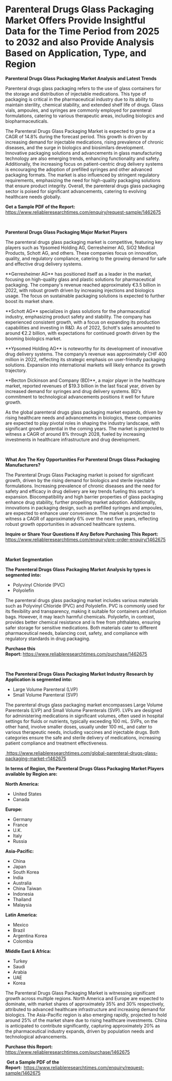 <p><h1>Parenteral Drugs Glass Packaging Market Offers Provide Insightful Data for the Time Period from 2025 to 2032 and also Provide Analysis Based on Application, Type, and Region</h1></p><p><strong>Parenteral Drugs Glass Packaging Market Analysis and Latest Trends</strong></p>
<p><p>Parenteral drugs glass packaging refers to the use of glass containers for the storage and distribution of injectable medications. This type of packaging is critical in the pharmaceutical industry due to its ability to maintain sterility, chemical stability, and extended shelf life of drugs. Glass vials, ampoules, and syringes are commonly employed for parenteral formulations, catering to various therapeutic areas, including biologics and biopharmaceuticals.</p><p>The Parenteral Drugs Glass Packaging Market is expected to grow at a CAGR of 14.8% during the forecast period. This growth is driven by increasing demand for injectable medications, rising prevalence of chronic diseases, and the surge in biologics and biosimilars development. Innovative packaging solutions and advancements in glass manufacturing technology are also emerging trends, enhancing functionality and safety. Additionally, the increasing focus on patient-centric drug delivery systems is encouraging the adoption of prefilled syringes and other advanced packaging formats. The market is also influenced by stringent regulatory requirements, emphasizing the need for high-quality packaging solutions that ensure product integrity. Overall, the parenteral drugs glass packaging sector is poised for significant advancements, catering to evolving healthcare needs globally.</p></p>
<p><strong>Get a Sample PDF of the Report:&nbsp;</strong> <a href="https://www.reliableresearchtimes.com/enquiry/request-sample/1462675?utm_campaign=3109&utm_medium=2&utm_source=Github&utm_content=ia&utm_term=19042025&utm_id=parenteral-drugs-glass-packaging">https://www.reliableresearchtimes.com/enquiry/request-sample/1462675</a></p>
<p>&nbsp;</p>
<p><strong>Parenteral Drugs Glass Packaging Major Market Players</strong></p>
<p><p>The parenteral drugs glass packaging market is competitive, featuring key players such as Ypsomed Holding AG, Gerresheimer AG, SiO2 Medical Products, Schott AG, and others. These companies focus on innovation, quality, and regulatory compliance, catering to the growing demand for safe and effective drug delivery systems.</p><p>**Gerresheimer AG** has positioned itself as a leader in the market, focusing on high-quality glass and plastic solutions for pharmaceutical packaging. The company's revenue reached approximately €3.5 billion in 2022, with robust growth driven by increasing injections and biologics usage. The focus on sustainable packaging solutions is expected to further boost its market share.</p><p>**Schott AG** specializes in glass solutions for the pharmaceutical industry, emphasizing product safety and stability. The company has experienced consistent growth, with a focus on expanding its production capabilities and investing in R&D. As of 2022, Schott's sales amounted to around €2.2 billion, with expectations for continued growth driven by the booming biologics market.</p><p>**Ypsomed Holding AG** is noteworthy for its development of innovative drug delivery systems. The company’s revenue was approximately CHF 400 million in 2022, reflecting its strategic emphasis on user-friendly packaging solutions. Expansion into international markets will likely enhance its growth trajectory.</p><p>**Becton Dickinson and Company (BD)**, a major player in the healthcare market, reported revenues of $19.3 billion in the last fiscal year, driven by increased demand for syringes and drug delivery systems. BD's commitment to technological advancements positions it well for future growth.</p><p>As the global parenteral drugs glass packaging market expands, driven by rising healthcare needs and advancements in biologics, these companies are expected to play pivotal roles in shaping the industry landscape, with significant growth potential in the coming years. The market is projected to witness a CAGR of around 8% through 2028, fueled by increasing investments in healthcare infrastructure and drug development.</p></p>
<p>&nbsp;</p>
<p><strong>What Are The Key Opportunities For Parenteral Drugs Glass Packaging Manufacturers?</strong></p>
<p><p>The Parenteral Drugs Glass Packaging market is poised for significant growth, driven by the rising demand for biologics and sterile injectable formulations. Increasing prevalence of chronic diseases and the need for safety and efficacy in drug delivery are key trends fueling this sector's expansion. Biocompatibility and high barrier properties of glass packaging enhance drug stability, further propelling market adoption. Additionally, innovations in packaging design, such as prefilled syringes and ampoules, are expected to enhance user convenience. The market is projected to witness a CAGR of approximately 6% over the next five years, reflecting robust growth opportunities in advanced healthcare systems.</p></p>
<p><strong>Inquire or Share Your Questions If Any Before Purchasing This Report:</strong> <a href="https://www.reliableresearchtimes.com/enquiry/pre-order-enquiry/1462675?utm_campaign=3109&utm_medium=2&utm_source=Github&utm_content=ia&utm_term=19042025&utm_id=parenteral-drugs-glass-packaging">https://www.reliableresearchtimes.com/enquiry/pre-order-enquiry/1462675</a></p>
<p>&nbsp;</p>
<p><strong>Market Segmentation</strong></p>
<p><strong>The Parenteral Drugs Glass Packaging Market Analysis by types is segmented into:</strong></p>
<p><ul><li>Polyvinyl Chloride (PVC)</li><li>Polyolefin</li></ul></p>
<p><p>The parenteral drugs glass packaging market includes various materials such as Polyvinyl Chloride (PVC) and Polyolefin. PVC is commonly used for its flexibility and transparency, making it suitable for containers and infusion bags. However, it may leach harmful chemicals. Polyolefin, in contrast, provides better chemical resistance and is free from phthalates, ensuring safer storage for sensitive medications. Both materials cater to different pharmaceutical needs, balancing cost, safety, and compliance with regulatory standards in drug packaging.</p></p>
<p><strong>Purchase this Report:&nbsp;</strong><a href="https://www.reliableresearchtimes.com/purchase/1462675?utm_campaign=3109&utm_medium=2&utm_source=Github&utm_content=ia&utm_term=19042025&utm_id=parenteral-drugs-glass-packaging">https://www.reliableresearchtimes.com/purchase/1462675</a></p>
<p>&nbsp;</p>
<p><strong>The Parenteral Drugs Glass Packaging Market Industry Research by Application is segmented into:</strong></p>
<p><ul><li>Large Volume Parenteral (LVP)</li><li>Small Volume Parenteral (SVP)</li></ul></p>
<p><p>The parenteral drugs glass packaging market encompasses Large Volume Parenterals (LVP) and Small Volume Parenterals (SVP). LVPs are designed for administering medications in significant volumes, often used in hospital settings for fluids or nutrients, typically exceeding 100 mL. SVPs, on the other hand, involve smaller doses, usually under 100 mL, and cater to various therapeutic needs, including vaccines and injectable drugs. Both categories ensure the safe and sterile delivery of medications, increasing patient compliance and treatment effectiveness.</p></p>
<p><a href="https://www.reliableresearchtimes.com/global-parenteral-drugs-glass-packaging-market-r1462675?utm_campaign=3109&utm_medium=2&utm_source=Github&utm_content=ia&utm_term=19042025&utm_id=parenteral-drugs-glass-packaging">&nbsp;https://www.reliableresearchtimes.com/global-parenteral-drugs-glass-packaging-market-r1462675</a></p>
<p><strong>In terms of Region, the Parenteral Drugs Glass Packaging Market Players available by Region are:</strong></p>
<p>
    <p> <strong> North America: </strong>
        <ul>
            <li>United States</li>
            <li>Canada</li>
        </ul>
        </p> 
    <p> <strong> Europe: </strong>
        <ul>
            <li>Germany</li>
            <li>France</li>
            <li>U.K.</li>
            <li>Italy</li>
            <li>Russia</li>
        </ul>
        </p> 
    <p> <strong> Asia-Pacific: </strong>
        <ul>
            <li>China</li>
            <li>Japan</li>
            <li>South Korea</li>
            <li>India</li>
            <li>Australia</li>
            <li>China Taiwan</li>
            <li>Indonesia</li>
            <li>Thailand</li>
            <li>Malaysia</li>
        </ul>
        </p> 
    <p> <strong> Latin America: </strong>
        <ul>
            <li>Mexico</li>
            <li>Brazil</li>
            <li>Argentina Korea</li>
            <li>Colombia</li>
        </ul>
        </p> 
    <p> <strong> Middle East & Africa: </strong>
        <ul>
            <li>Turkey</li>
            <li>Saudi</li>
            <li>Arabia</li>
            <li>UAE</li>
            <li>Korea</li>
        </ul>
    </p>
    </p>
<p><p>The Parenteral Drugs Glass Packaging Market is witnessing significant growth across multiple regions. North America and Europe are expected to dominate, with market shares of approximately 35% and 30% respectively, attributed to advanced healthcare infrastructure and increasing demand for biologics. The Asia-Pacific region is also emerging rapidly, projected to hold around 25% of the market share due to rising healthcare investments. China is anticipated to contribute significantly, capturing approximately 20% as the pharmaceutical industry expands, driven by population needs and technological advancements.</p></p>
<p><strong>Purchase this Report: </strong><a href="https://www.reliableresearchtimes.com/purchase/1462675?utm_campaign=3109&utm_medium=2&utm_source=Github&utm_content=ia&utm_term=19042025&utm_id=parenteral-drugs-glass-packaging">https://www.reliableresearchtimes.com/purchase/1462675</a></p>
<p>&nbsp;<strong>Get a Sample PDF of the Report:&nbsp;&nbsp;</strong><a href="https://www.reliableresearchtimes.com/enquiry/request-sample/1462675?utm_campaign=3109&utm_medium=2&utm_source=Github&utm_content=ia&utm_term=19042025&utm_id=parenteral-drugs-glass-packaging">https://www.reliableresearchtimes.com/enquiry/request-sample/1462675</a></p>
<p><strong></strong></p>
<p><p></p><p></p><p></p></p>